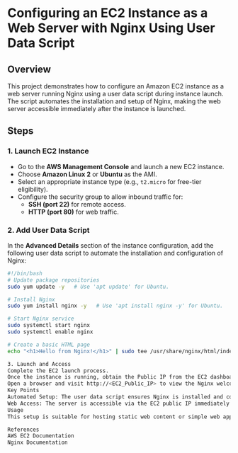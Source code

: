 # Configuring an EC2 Instance as a Web Server with Nginx Using User Data Script

## Overview
This project demonstrates how to configure an Amazon EC2 instance as a web server running Nginx using a user data script during instance launch. The script automates the installation and setup of Nginx, making the web server accessible immediately after the instance is launched.

## Steps

### 1. Launch EC2 Instance
- Go to the **AWS Management Console** and launch a new EC2 instance.
- Choose **Amazon Linux 2** or **Ubuntu** as the AMI.
- Select an appropriate instance type (e.g., `t2.micro` for free-tier eligibility).
- Configure the security group to allow inbound traffic for:
  - **SSH (port 22)** for remote access.
  - **HTTP (port 80)** for web traffic.

### 2. Add User Data Script
In the **Advanced Details** section of the instance configuration, add the following user data script to automate the installation and configuration of Nginx:

```bash
#!/bin/bash
# Update package repositories
sudo yum update -y   # Use 'apt update' for Ubuntu.

# Install Nginx
sudo yum install nginx -y   # Use 'apt install nginx -y' for Ubuntu.

# Start Nginx service
sudo systemctl start nginx
sudo systemctl enable nginx

# Create a basic HTML page
echo "<h1>Hello from Nginx!</h1>" | sudo tee /usr/share/nginx/html/index.html

3. Launch and Access
Complete the EC2 launch process.
Once the instance is running, obtain the Public IP from the EC2 dashboard.
Open a browser and visit http://<EC2_Public_IP> to view the Nginx welcome page.
Key Points
Automated Setup: The user data script ensures Nginx is installed and configured automatically during instance launch.
Web Access: The server is accessible via the EC2 public IP immediately after the instance is running.
Usage
This setup is suitable for hosting static web content or simple web applications on an EC2 instance, eliminating the need for manual configuration after launch.

References
AWS EC2 Documentation
Nginx Documentation
